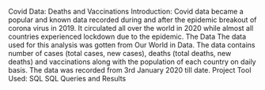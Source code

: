 Covid Data: Deaths and Vaccinations
Introduction:
Covid data became a popular and known data recorded during and after the epidemic breakout of corona virus in 2019. It circulated all over the world in 2020 while almost all countries experienced lockdown due to the epidemic.
The Data
The data used for this analysis was gotten from Our World in Data. The data contains number of cases (total cases, new cases), deaths (total deaths, new deaths) and vaccinations along with the population of each country on daily basis. The data was recorded from 3rd January 2020 till date.
Project Tool Used: SQL
SQL Queries and Results     

     

     

     

                                                                    
       
 
